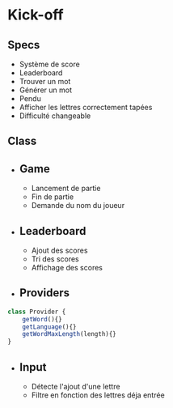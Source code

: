 # Kick-off

## Specs

- Système de score
- Leaderboard
- Trouver un mot
- Générer un mot
- Pendu 
- Afficher les lettres correctement tapées
- Difficulté changeable

## Class

- Game
    - 
    - Lancement de partie
    - Fin de partie
    - Demande du nom du joueur

- Leaderboard
    - 
    - Ajout des scores
    - Tri des scores
    - Affichage des scores  

- Providers
    - 
```js
class Provider {
    getWord(){}
    getLanguage(){}
    getWordMaxLength(length){}
}
```

- Input
    - 
    - Détecte l'ajout d'une lettre
    - Filtre en fonction des lettres déja entrée
